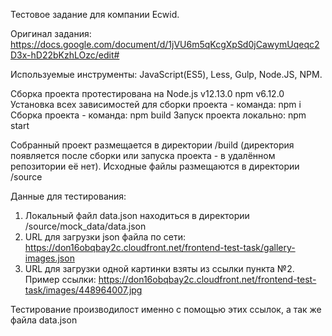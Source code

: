 Тестовое задание для компании Ecwid.

Оригинал задания: https://docs.google.com/document/d/1jVU6m5qKcgXpSd0jCawymUqeqc2D3x-hD22bKzhLOzc/edit#

Используемые инструменты: JavaScript(ES5), Less, Gulp, Node.JS, NPM.

Сборка проекта протестирована на  Node.js v12.13.0  npm v6.12.0
Установка всех зависимостей для сборки проекта - команда: npm i 
Сборка проекта - команда: npm build
Запуск проекта локально: npm start

Собранный проект размещается в директории /build (директория появляется после сборки или запуска проекта - в удалённом репозитории её нет).
Исходные файлы размещаются в директории /source

Данные для тестирования:

1. Локальный файл data.json находиться в директории /source/mock_data/data.json
2. URL для загрузки json файла по сети: https://don16obqbay2c.cloudfront.net/frontend-test-task/gallery-images.json
3. URL для загрузки одной картинки взяты из ссылки пункта №2.
  Пример ссылки: https://don16obqbay2c.cloudfront.net/frontend-test-task/images/448964007.jpg

Тестирование производилост именно с помощью этих ссылок, а так же файла data.json
